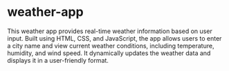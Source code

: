 # weather-app
This weather app provides real-time weather information based on user input. Built using HTML, CSS, and JavaScript, the app allows users to enter a city name and view current weather conditions, including temperature, humidity, and wind speed. It dynamically updates the weather data and displays it in a user-friendly format.
